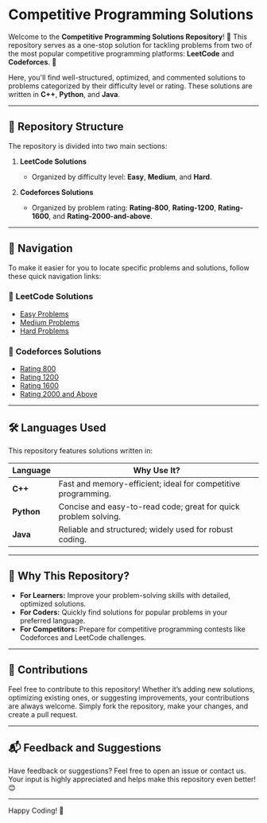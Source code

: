 # Competitive Programming Solutions 

Welcome to the **Competitive Programming Solutions Repository**! 🌟 This repository serves as a one-stop solution for tackling problems from two of the most popular competitive programming platforms: **LeetCode** and **Codeforces**. 🚀

Here, you'll find well-structured, optimized, and commented solutions to problems categorized by their difficulty level or rating. These solutions are written in **C++**, **Python**, and **Java**.

---

## 📂 Repository Structure

The repository is divided into two main sections:

1. **LeetCode Solutions**
   - Organized by difficulty level: **Easy**, **Medium**, and **Hard**.

2. **Codeforces Solutions**
   - Organized by problem rating: **Rating-800**, **Rating-1200**, **Rating-1600**, and **Rating-2000-and-above**.

---

## 🧭 Navigation

To make it easier for you to locate specific problems and solutions, follow these quick navigation links:

### 🔹 **LeetCode Solutions**
- [Easy Problems](./LeetCode/Easy/)
- [Medium Problems](./LeetCode/Medium/)
- [Hard Problems](./LeetCode/Hard/)

### 🔹 **Codeforces Solutions**
- [Rating 800](./Codeforces/Rating-800/)
- [Rating 1200](./Codeforces/Rating-1200/)
- [Rating 1600](./Codeforces/Rating-1600/)
- [Rating 2000 and Above](./Codeforces/Rating-2000-and-above/)

---

## 🛠 Languages Used
This repository features solutions written in:

| Language | Why Use It? |
|----------|-------------|
| **C++**  | Fast and memory-efficient; ideal for competitive programming. |
| **Python** | Concise and easy-to-read code; great for quick problem solving. |
| **Java**  | Reliable and structured; widely used for robust coding. |

---

## 🎯 Why This Repository?

- **For Learners:** Improve your problem-solving skills with detailed, optimized solutions.
- **For Coders:** Quickly find solutions for popular problems in your preferred language.
- **For Competitors:** Prepare for competitive programming contests like Codeforces and LeetCode challenges.

---

## 🤝 Contributions

Feel free to contribute to this repository! Whether it’s adding new solutions, optimizing existing ones, or suggesting improvements, your contributions are always welcome. Simply fork the repository, make your changes, and create a pull request.

---

## 📬 Feedback and Suggestions
Have feedback or suggestions? Feel free to open an issue or contact us. Your input is highly appreciated and helps make this repository even better! 😊

---

Happy Coding! 🚀

